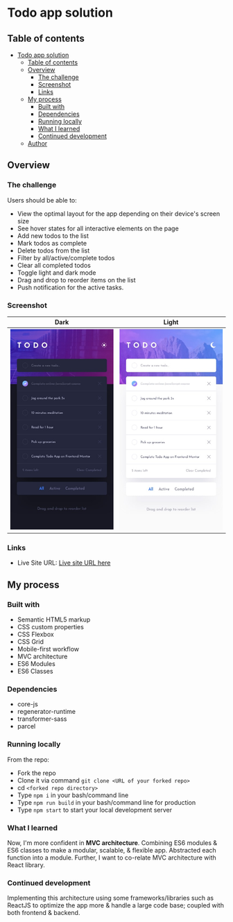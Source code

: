 # Todo app solution

## Table of contents

- [Todo app solution](#todo-app-solution)
  - [Table of contents](#table-of-contents)
  - [Overview](#overview)
    - [The challenge](#the-challenge)
    - [Screenshot](#screenshot)
    - [Links](#links)
  - [My process](#my-process)
    - [Built with](#built-with)
    - [Dependencies](#dependencies)
    - [Running locally](#running-locally)
    - [What I learned](#what-i-learned)
    - [Continued development](#continued-development)
  - [Author](#author)

## Overview

### The challenge

Users should be able to:

- View the optimal layout for the app depending on their device's screen size
- See hover states for all interactive elements on the page
- Add new todos to the list
- Mark todos as complete
- Delete todos from the list
- Filter by all/active/complete todos
- Clear all completed todos
- Toggle light and dark mode
- Drag and drop to reorder items on the list
- Push notification for the active tasks.

### Screenshot

|                      Dark                       | Light                                            |
| :---------------------------------------------: | ------------------------------------------------ |
| ![](./src/assets/design/mobile-design-dark.jpg) | ![](./src/assets/design/mobile-design-light.jpg) |

### Links

- Live Site URL: [Live site URL here](https://todo-bhavya.netlify.app/)

## My process

### Built with

- Semantic HTML5 markup
- CSS custom properties
- CSS Flexbox
- CSS Grid
- Mobile-first workflow
- MVC architecture
- ES6 Modules
- ES6 Classes

### Dependencies

- core-js
- regenerator-runtime
- transformer-sass
- parcel

### Running locally

From the repo:

- Fork the repo
- Clone it via command `git clone <URL of your forked repo>`
- cd `<forked repo directory>`
- Type `npm i` in your bash/command line
- Type `npm run build` in your bash/command line for production
- Type `npm start` to start your local development server

### What I learned

Now, I'm more confident in **MVC architecture**. Combining ES6 modules & ES6 classes to make a modular, scalable, & flexible app. Abstracted each function into a module. Further, I want to co-relate MVC architecture with React library.

### Continued development

Implementing this architecture using some frameworks/libraries such as ReactJS to optimize the app more & handle a large code base; coupled with both frontend & backend.

